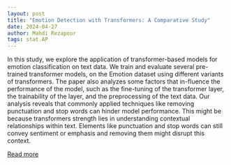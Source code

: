 ```yaml
---
layout: post
title: "Emotion Detection with Transformers: A Comparative Study"
date: 2024-04-27
author: Mahdi Rezapour
tags: stat.AP
---
```


In this study, we explore the application of transformer-based models for emotion classification on text data. We train and evaluate several pre-trained transformer models, on the Emotion dataset using different variants of transformers. The paper also analyzes some factors that in-fluence the performance of the model, such as the fine-tuning of the transformer layer, the trainability of the layer, and the preprocessing of the text data. Our analysis reveals that commonly applied techniques like removing punctuation and stop words can hinder model performance. This might be because transformers strength lies in understanding contextual relationships within text. Elements like punctuation and stop words can still convey sentiment or emphasis and removing them might disrupt this context.

[Read more](https://arxiv.org/abs/2403.15454)